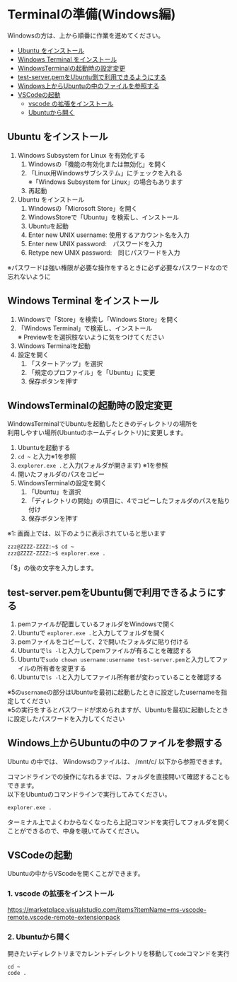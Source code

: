# Terminalの準備(Windows編)
Windowsの方は、上から順番に作業を進めてください。

<!-- TOC -->

- [Ubuntu をインストール](#ubuntu-%E3%82%92%E3%82%A4%E3%83%B3%E3%82%B9%E3%83%88%E3%83%BC%E3%83%AB)
- [Windows Terminal をインストール](#windows-terminal-%E3%82%92%E3%82%A4%E3%83%B3%E3%82%B9%E3%83%88%E3%83%BC%E3%83%AB)
- [WindowsTerminalの起動時の設定変更](#windowsterminal%E3%81%AE%E8%B5%B7%E5%8B%95%E6%99%82%E3%81%AE%E8%A8%AD%E5%AE%9A%E5%A4%89%E6%9B%B4)
- [test-server.pemをUbuntu側で利用できるようにする](#test-serverpem%E3%82%92ubuntu%E5%81%B4%E3%81%A7%E5%88%A9%E7%94%A8%E3%81%A7%E3%81%8D%E3%82%8B%E3%82%88%E3%81%86%E3%81%AB%E3%81%99%E3%82%8B)
- [Windows上からUbuntuの中のファイルを参照する](#windows%E4%B8%8A%E3%81%8B%E3%82%89ubuntu%E3%81%AE%E4%B8%AD%E3%81%AE%E3%83%95%E3%82%A1%E3%82%A4%E3%83%AB%E3%82%92%E5%8F%82%E7%85%A7%E3%81%99%E3%82%8B)
- [VSCodeの起動](#vscode%E3%81%AE%E8%B5%B7%E5%8B%95)
    - [vscode の拡張をインストール](#vscode-%E3%81%AE%E6%8B%A1%E5%BC%B5%E3%82%92%E3%82%A4%E3%83%B3%E3%82%B9%E3%83%88%E3%83%BC%E3%83%AB)
    - [Ubuntuから開く](#ubuntu%E3%81%8B%E3%82%89%E9%96%8B%E3%81%8F)

<!-- /TOC -->

## Ubuntu をインストール
1. Windows Subsystem for Linux を有効化する
    1. Windowsの「機能の有効化または無効化」を開く  
    2. 「Linux用Windowsサブシステム」にチェックを入れる  
        ※「Windows Subsystem for Linux」の場合もあります
    3. 再起動
2. Ubuntu をインストール
    1. Windowsの「Microsoft Store」を開く
    2. WindowsStoreで「Ubuntu」を検索し、インストール
    3. Ubuntuを起動
    4. Enter new UNIX username: 使用するアカウント名を入力
    5. Enter new UNIX password:　パスワードを入力
    6. Retype new UNIX password:　同じパスワードを入力

※パスワードは強い権限が必要な操作をするときに必ず必要なパスワードなので忘れないように


## Windows Terminal をインストール
1. Windowsで「Store」を検索し「Windows Store」を開く
2. 「Windows Terminal」で検索し、インストール  
    ※ Previewをを選択肢ないように気をつけてください
3. Windows Terminalを起動
4. 設定を開く
    1. 「スタートアップ」を選択
    2. 「規定のプロファイル」を「Ubuntu」に変更
    3. 保存ボタンを押す


## WindowsTerminalの起動時の設定変更
WindowsTerminalでUbuntuを起動したときのディレクトリの場所を  
利用しやすい場所(Ubuntuのホームディレクトリ)に変更します。

1. Ubuntuを起動する
2. `cd ~` と入力※1を参照
3. `explorer.exe .`と入力(フォルダが開きます) ※1を参照
4. 開いたフォルダのパスをコピー
5. WindowsTerminalの設定を開く
    1. 「Ubuntu」を選択
    2. 「ディレクトリの開始」の項目に、4でコピーしたフォルダのパスを貼り付け
    3. 保存ボタンを押す

※1: 画面上では、以下のように表示されていると思います
```sh
zzz@ZZZZ-ZZZZ:~$ cd ~
zzz@ZZZZ-ZZZZ:~$ explorer.exe .
```
「$」の後の文字を入力します。


## test-server.pemをUbuntu側で利用できるようにする
1. pemファイルが配置しているフォルダをWindowsで開く
2. Ubuntuで `explorer.exe .`と入力してフォルダを開く
3. pemファイルをコピーして、2で開いたフォルダに貼り付ける
4. Ubuntuで`ls -l`と入力してpemファイルが有ることを確認する
5. Ubuntuで`sudo chown username:username test-server.pem`と入力してファイルの所有者を変更する
6. Ubuntuで`ls -l`と入力してファイル所有者が変わっていることを確認する

※5の`username`の部分はUbuntuを最初に起動したときに設定したusernameを指定してください  
※5の実行をするとパスワードが求められますが、Ubuntuを最初に起動したときに設定したパスワードを入力してください


## Windows上からUbuntuの中のファイルを参照する
Ubuntu の中では、 Windowsのファイルは、 /mnt/c/ 以下から参照できます。  

コマンドラインでの操作になれるまでは、フォルダを直接開いて確認することもできます。  
以下をUbuntuのコマンドラインで実行してみてください。
```sh
explorer.exe .
```
ターミナル上でよくわからなくなったら上記コマンドを実行してフォルダを開くことができるので、中身を覗いてみてください。


## VSCodeの起動
Ubuntuの中からVScodeを開くことができます。

### 1. vscode の拡張をインストール
https://marketplace.visualstudio.com/items?itemName=ms-vscode-remote.vscode-remote-extensionpack

### 2. Ubuntuから開く
開きたいディレクトリまでカレントディレクトリを移動して`code`コマンドを実行

```
cd ~
code .
```
